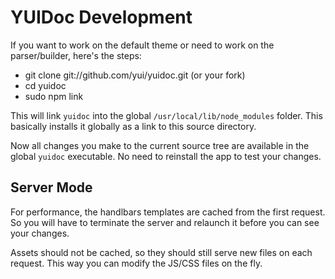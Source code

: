 YUIDoc Development
==================

If you want to work on the default theme or need to work on the parser/builder, here's the steps:

   * git clone git://github.com/yui/yuidoc.git (or your fork)
   * cd yuidoc
   * sudo npm link

This will link `yuidoc` into the global `/usr/local/lib/node_modules` folder.
    This basically installs it globally as a link to this source directory.

Now all changes you make to the current source tree are available in the global `yuidoc` executable.
No need to reinstall the app to test your changes.

Server Mode
-----------

For performance, the handlbars templates are cached from the first request. So you will have to 
terminate the server and relaunch it before you can see your changes.

Assets should not be cached, so they should still serve new files on each request. This way you can
modify the JS/CSS files on the fly.
